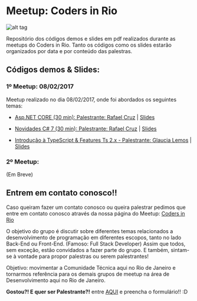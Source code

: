 # Meetup: Coders in Rio


![alt tag](http://i.imgsafe.org/1636ce46ef.png)


Repositório dos códigos demos e slides em pdf realizados durante as meetups do Coders in Rio. Tanto os códigos como os slides estarão organizados por data e por conteúdo das palestras.

## Códigos demos & Slides:

### 1º Meetup: 08/02/2017

Meetup realizado no dia 08/02/2017, onde foi abordados os seguintes temas:

- [Asp.NET CORE (30 min): Palestrante: Rafael Cruz](https://github.com/rafaelcruz-net/AspnetCore-CodersInRio) | [Slides](https://pt.slideshare.net/GlauciaLemos/palestra-novidades-c-7)

- [Novidades C# 7 (30 min): Palestrante: Rafael Cruz](https://github.com/rafaelcruz-net/NovidadeCS7) | [Slides](https://pt.slideshare.net/GlauciaLemos/palestra-novidades-do-c-70-o-futuro-do-net-e-do-c)

- [Introdução à TypeScript & Features Ts 2.x - Palestrante: Glaucia Lemos](https://github.com/glaucia86/palestra-typescript) | [Slides](https://pt.slideshare.net/GlauciaLemos/palestra-introduo-typescript-features-ts-2x)

### 2º Meetup: 

(Em Breve)



## Entrem em contato conosco!!

Caso queiram fazer um contato conosco ou queira palestrar pedimos que entre em contato conosco através da nossa página do Meetup: [Coders in Rio](https://www.meetup.com/pt-BR/Coders-in-Rio)

O objetivo do grupo é discutir sobre diferentes temas relacionados a desenvolvimento de programação em diferentes escopos, tanto no lado Back-End ou Front-End. (Famoso: Full Stack Developer) 
Assim que todos, sem exceção, estão convidados a fazer parte do grupo. E também, sintam-se à vontade para propor palestras ou serem palestrantes!

Objetivo: movimentar a Comunidade Técnica aqui no Rio de Janeiro e tornarmos referência para os demais grupos de meetup na área de Desenvolvimento aqui no Rio de Janeiro.

**Gostou?! E quer ser Palestrante?!** entre [AQUI](https://glaucialemos.typeform.com/to/bpVIni) e preencha o formulário!! :D


